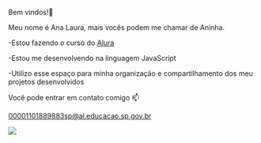 Bem vindos!💜

Meu nome é Ana Laura, mais vocês podem me chamar de Aninha.

-Estou fazendo o curso do [Alura](https://www.alura.com.br)

-Estou me desenvolvendo na linguagem JavaScript

-Utilizo esse espaço para minha organização e compartilhamento dos meu projetos desenvolvidos

Você pode entrar em contato comigo 📫

00001101889883sp@al.educacao.sp.gov.br

![](https://media1.tenor.com/m/pFz1Q12_hXEAAAAd/cat-holding-head-cat.gif)
